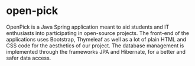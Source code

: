 # open-pick

OpenPick is a Java Spring application meant to aid students and IT enthusiasts into participating
in open-source projects. The front-end of the applications uses Bootstrap, Thymeleaf as well as a lot of plain
HTML and CSS code for the aesthetics of our project. The database management is implemented
through the frameworks JPA and Hibernate, for a better and safer data access.
